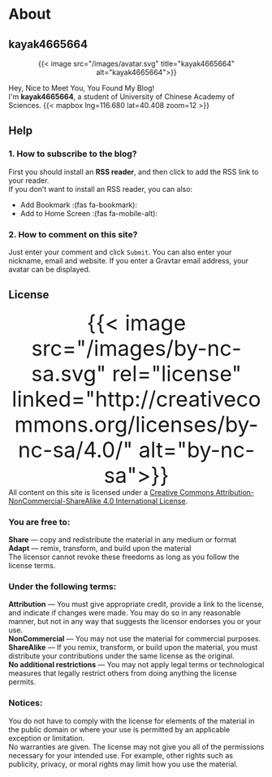# About


## kayak4665664

<div align="center">
{{< image src="/images/avatar.svg" title="kayak4665664" alt="kayak4665664">}}
</div>

Hey, Nice to Meet You, You Found My Blog!  
I'm **kayak4665664**, a student of University of Chinese Academy of Sciences.
{{< mapbox lng=116.680 lat=40.408 zoom=12 >}}

## Help
### 1. How to subscribe to the blog?
First you should install an **RSS reader**, and then click [<i class='fas fa-rss'></i>](/index.xml) to add the RSS link to your reader.  
If you don’t want to install an RSS reader, you can also:
- Add Bookmark :(fas fa-bookmark):
- Add to Home Screen :(fas fa-mobile-alt):
### 2. How to comment on this site?
Just enter your comment and click `Submit`. You can also enter your nickname, email and website. If you enter a Gravtar email address, your avatar can be displayed.

## License
<div align="center"><big><big><big><big><big><big>
{{< image src="/images/by-nc-sa.svg" rel="license" linked="http://creativecommons.org/licenses/by-nc-sa/4.0/" alt="by-nc-sa">}}</big></big></big></big></big></big>
</div>
All content on this site is licensed under a <a rel="license" href="http://creativecommons.org/licenses/by-nc-sa/4.0/">Creative Commons Attribution-NonCommercial-ShareAlike 4.0 International License</a>.

### You are free to:
**Share** — copy and redistribute the material in any medium or format  
**Adapt** — remix, transform, and build upon the material  
The licensor cannot revoke these freedoms as long as you follow the license terms.  
### Under the following terms:
**Attribution** — You must give appropriate credit, provide a link to the license, and indicate if changes were made. You may do so in any reasonable manner, but not in any way that suggests the licensor endorses you or your use.  
**NonCommercial** — You may not use the material for commercial purposes.  
**ShareAlike** — If you remix, transform, or build upon the material, you must distribute your contributions under the same license as the original.  
**No additional restrictions** — You may not apply legal terms or technological measures that legally restrict others from doing anything the license permits.  

### Notices:
You do not have to comply with the license for elements of the material in the public domain or where your use is permitted by an applicable exception or limitation.  
No warranties are given. The license may not give you all of the permissions necessary for your intended use. For example, other rights such as publicity, privacy, or moral rights may limit how you use the material.  
